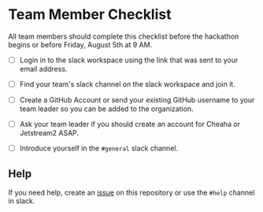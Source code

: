 # Team Member Checklist

All team members should complete this checklist before the hackathon begins or before Friday, August 5th at 9 AM.

- [ ] Login in to the slack workspace using the link that was sent to your email address.
- [ ] Find your team's slack channel on the slack workspace and join it.
- [ ] Create a GitHub Account or send your existing GitHub username to your team leader so you can be added to the organization.
- [ ] Ask your team leader if you should create an account for Cheaha or Jetstream2 ASAP.
- [ ] Introduce yourself in the `#general` slack channel.


##  Help

If you need help, create an [issue](https://github.com/amywangmd/intelligent-safety/issues/new) on this repository or use the `#help` channel in slack.
